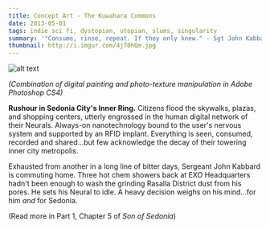 ```yaml
---
title: Concept Art - The Kuwahara Commons
date: 2013-05-01
tags: indie sci fi, dystopian, utopian, slums, singularity
summary: '"Consume, rinse, repeat. If they only knew." - Sgt John Kabbard. SCPD EXO Division.'
thumbnail: http://i.imgur.com/4jT0hQm.jpg
---
```


![alt text](http://i.imgur.com/4jT0hQm.jpg "Title")

*(Combination of digital painting and photo-texture manipulation in Adobe Photoshop CS4)*

**Rushour in Sedonia City's Inner Ring.** Citizens flood the skywalks, plazas, and shopping centers, utterly engrossed in the human digital network of their Neurals. Always-on nanotechnology bound to the user's nervous system and supported by an RFID implant. Everything is seen, consumed, recorded and shared...but few acknowledge the decay of their towering inner city metropolis.

Exhausted from another in a long line of bitter days, Sergeant John Kabbard is commuting home. Three hot chem showers back at EXO Headquarters hadn't been enough to wash the grinding Rasalla District dust from his pores. He sets his Neural to idle. A heavy decision weighs on his mind...for him *and* for Sedonia.

(Read more in Part 1, Chapter 5 of *Son of Sedonia*)






